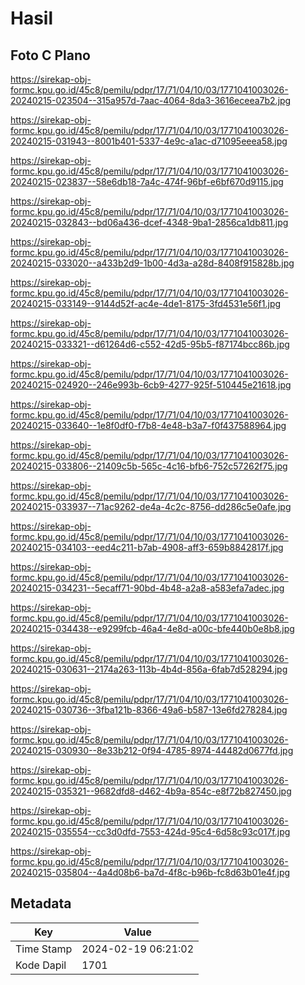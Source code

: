# Hasil

## Foto C Plano

https://sirekap-obj-formc.kpu.go.id/45c8/pemilu/pdpr/17/71/04/10/03/1771041003026-20240215-023504--315a957d-7aac-4064-8da3-3616eceea7b2.jpg

https://sirekap-obj-formc.kpu.go.id/45c8/pemilu/pdpr/17/71/04/10/03/1771041003026-20240215-031943--8001b401-5337-4e9c-a1ac-d71095eeea58.jpg

https://sirekap-obj-formc.kpu.go.id/45c8/pemilu/pdpr/17/71/04/10/03/1771041003026-20240215-023837--58e6db18-7a4c-474f-96bf-e6bf670d9115.jpg

https://sirekap-obj-formc.kpu.go.id/45c8/pemilu/pdpr/17/71/04/10/03/1771041003026-20240215-032843--bd06a436-dcef-4348-9ba1-2856ca1db811.jpg

https://sirekap-obj-formc.kpu.go.id/45c8/pemilu/pdpr/17/71/04/10/03/1771041003026-20240215-033020--a433b2d9-1b00-4d3a-a28d-8408f915828b.jpg

https://sirekap-obj-formc.kpu.go.id/45c8/pemilu/pdpr/17/71/04/10/03/1771041003026-20240215-033149--9144d52f-ac4e-4de1-8175-3fd4531e56f1.jpg

https://sirekap-obj-formc.kpu.go.id/45c8/pemilu/pdpr/17/71/04/10/03/1771041003026-20240215-033321--d61264d6-c552-42d5-95b5-f87174bcc86b.jpg

https://sirekap-obj-formc.kpu.go.id/45c8/pemilu/pdpr/17/71/04/10/03/1771041003026-20240215-024920--246e993b-6cb9-4277-925f-510445e21618.jpg

https://sirekap-obj-formc.kpu.go.id/45c8/pemilu/pdpr/17/71/04/10/03/1771041003026-20240215-033640--1e8f0df0-f7b8-4e48-b3a7-f0f437588964.jpg

https://sirekap-obj-formc.kpu.go.id/45c8/pemilu/pdpr/17/71/04/10/03/1771041003026-20240215-033806--21409c5b-565c-4c16-bfb6-752c57262f75.jpg

https://sirekap-obj-formc.kpu.go.id/45c8/pemilu/pdpr/17/71/04/10/03/1771041003026-20240215-033937--71ac9262-de4a-4c2c-8756-dd286c5e0afe.jpg

https://sirekap-obj-formc.kpu.go.id/45c8/pemilu/pdpr/17/71/04/10/03/1771041003026-20240215-034103--eed4c211-b7ab-4908-aff3-659b8842817f.jpg

https://sirekap-obj-formc.kpu.go.id/45c8/pemilu/pdpr/17/71/04/10/03/1771041003026-20240215-034231--5ecaff71-90bd-4b48-a2a8-a583efa7adec.jpg

https://sirekap-obj-formc.kpu.go.id/45c8/pemilu/pdpr/17/71/04/10/03/1771041003026-20240215-034438--e9299fcb-46a4-4e8d-a00c-bfe440b0e8b8.jpg

https://sirekap-obj-formc.kpu.go.id/45c8/pemilu/pdpr/17/71/04/10/03/1771041003026-20240215-030631--2174a263-113b-4b4d-856a-6fab7d528294.jpg

https://sirekap-obj-formc.kpu.go.id/45c8/pemilu/pdpr/17/71/04/10/03/1771041003026-20240215-030736--3fba121b-8366-49a6-b587-13e6fd278284.jpg

https://sirekap-obj-formc.kpu.go.id/45c8/pemilu/pdpr/17/71/04/10/03/1771041003026-20240215-030930--8e33b212-0f94-4785-8974-44482d0677fd.jpg

https://sirekap-obj-formc.kpu.go.id/45c8/pemilu/pdpr/17/71/04/10/03/1771041003026-20240215-035321--9682dfd8-d462-4b9a-854c-e8f72b827450.jpg

https://sirekap-obj-formc.kpu.go.id/45c8/pemilu/pdpr/17/71/04/10/03/1771041003026-20240215-035554--cc3d0dfd-7553-424d-95c4-6d58c93c017f.jpg

https://sirekap-obj-formc.kpu.go.id/45c8/pemilu/pdpr/17/71/04/10/03/1771041003026-20240215-035804--4a4d08b6-ba7d-4f8c-b96b-fc8d63b01e4f.jpg


## Metadata

| Key        | Value               |
| ---------- | ------------------- |
| Time Stamp | 2024-02-19 06:21:02 |
| Kode Dapil | 1701                |




